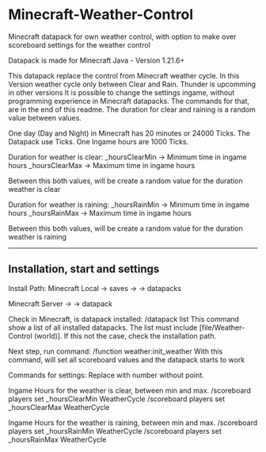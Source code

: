 # Minecraft-Weather-Control
Minecraft datapack for own weather control, with option to make over scoreboard settings for the weather control

Datapack is made for Minecraft Java - Version 1.21.6+

This datapack replace the control from Minecraft weather cycle.
In this Version weather cycle only between Clear and Rain. Thunder is upcomming in other versions
It is possible to change the settings ingame, without programming experience in Minecraft datapacks. The commands for that, are in the end of this readme.
The duration for clear and raining is a random value between values.

One day (Day and Night) in Minecraft has 20 minutes or 24000 Ticks. The Datapack use Ticks. One Ingame hours are 1000 Ticks.

Duration for weather is clear:
_hoursClearMin -> Minimum time in ingame hours
_hoursClearMax -> Maximum time in ingame hours

Between this both values, will be create a random value for the duration weather is clear


Duration for weather is raining:
_hoursRainMin -> Minimum time in ingame hours
_hoursRainMax -> Maximum time in ingame hours

Between this both values, will be create a random value for the duration weather is raining


-------------------------------------
Installation, start and settings
-------------------------------------


Install Path:
Minecraft Local -> saves -> <World> -> datapacks

Minecraft Server -> <World> -> datapack

Check in Minecraft, is datapack installed: /datapack list
This command show a list of all installed datapacks. The list must include [file/Weather-Control (world)]. If this not the case, check the installation path.

Next step, run command: /function weather:init_weather
With this command, will set all scoreboard values and the datapack starts to work

Commands for settings:
Replace <values> with number without point.

Ingame Hours for the weather is clear, between min and max.
/scoreboard players set _hoursClearMin WeatherCycle <value>
/scoreboard players set _hoursClearMax WeatherCycle <value>

Ingame Hours for the weather is raining, between min and max.
/scoreboard players set _hoursRainMin WeatherCycle <value>
/scoreboard players set _hoursRainMax WeatherCycle <value>

